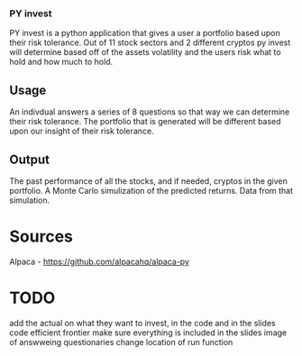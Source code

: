 ### PY invest

PY invest is a python application that gives a user a portfolio based upon their risk tolerance.
Out of 11 stock sectors and 2 different cryptos py invest will determine based off of the assets volatility and the users risk what to hold and how much to hold.

## Usage

An indivdual answers a series of 8 questions so that way we can determine their risk tolerance.
The portfolio that is generated will be different based upon our insight of their risk tolerance. 

## Output

The past performance of all the stocks, and if needed, cryptos in the given portfolio.
A Monte Carlo simulization of the predicted returns.
Data from that simulation.


# Sources

Alpaca - https://github.com/alpacahq/alpaca-py 

# TODO

add the actual on what they want to invest, in the code and in the slides
code efficient frontier
make sure everything is included in the slides
image of answweing questionaries
change location of run function
